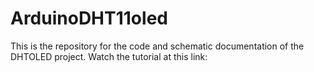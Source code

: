 # ArduinoDHT11oled
This is the repository for the code and schematic documentation of the DHTOLED project.
Watch the tutorial at this link:
